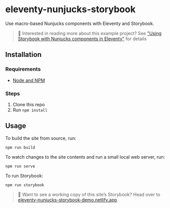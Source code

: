 # eleventy-nunjucks-storybook

Use macro-based Nunjucks components with Eleventy and Storybook.

> 👋 Interested in reading more about this example project? See ["Using Storybook with Nunjucks components in Eleventy"][blog] for details

[blog]: https://multiline.co/mment/2022/01/eleventy-storybook/

## Installation

### Requirements

- [Node and NPM](https://nodejs.org)

### Steps

1. Clone this repo
1. Run `npm install`

## Usage

To build the site from source, run:

```
npm run build
```

To watch changes to the site contents and run a small local web server, run:

```
npm run serve
```

To run Storybook:

```
npm run storybook
```

> 📕 Want to see a working copy of this site’s Storybook? Head over to [eleventy-nunjucks-storybook-demo.netlify.app][sb]

[sb]: https://eleventy-nunjucks-storybook-demo.netlify.app
